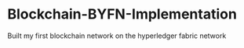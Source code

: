 # Blockchain-BYFN-Implementation
Built my first blockchain network on the hyperledger fabric network

